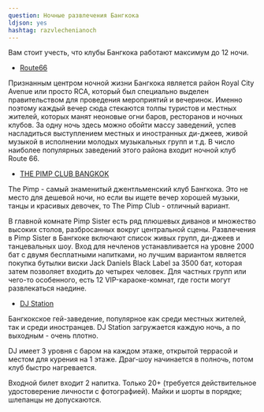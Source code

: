 ```yaml
---
question: Ночные развлечения Бангкока
ldjson: yes
hashtag: razvlechenianoch
---
```


Вам стоит учесть, что клубы Бангкока работают максимум до 12 ночи.

* [Route66](https://maps.app.goo.gl/MKeW75VTgRZv3xH79)

Признанным центром ночной жизни Бангкока является район Royal City Avenue или просто RCA, который был специально выделен правительством для проведения мероприятий и вечеринок. Именно поэтому каждый вечер сюда стекаются толпы туристов и местных жителей, которых манят неоновые огни баров, ресторанов и ночных клубов. За одну ночь здесь можно обойти массу заведений, успев насладиться выступлением местных и иностранных ди-джеев, живой музыкой в исполнении молодых музыкальных групп и т.д.  В число наиболее популярных заведений этого района входит ночной клуб Route 66.


* [THE PIMP CLUB BANGKOK](https://maps.app.goo.gl/6SXbepLUeGfRDZZn7)

The Pimp - самый знаменитый джентльменский клуб Бангкока. Это не место для дешевой ночи, но если вы ищете вечер хорошей музыки, танцы и красивых девочек, то The Pimp Club - отличный вариант.

В главной комнате Pimp Sister есть ряд плюшевых диванов и множество высоких столов, разбросанных вокруг центральной сцены. Развлечения в Pimp Sister в Бангкоке включают список живых групп, ди-джеев и танцевальных шоу. Вход для нечленов устанавливается на уровне 2000 бат с двумя бесплатными напитками, но лучшим вариантом является покупка бутылки виски Jack Daniels Black Label за 3500 бат, которая затем позволяет входить до четырех человек. Для частных групп или чего-то особенного, есть 12 VIP-караоке-комнат, где гости могут развлекаться наедине.

* [DJ Station](https://maps.app.goo.gl/bjpZp5ceskm9kWgu6)

Бангкокское гей-заведение, популярное как среди местных жителей, так и среди иностранцев. DJ Station загружается каждую ночь, а по выходным - очень плотно.

DJ имеет 3 уровня с баром на каждом этаже, открытой террасой и местом для курения на 1 этаже. Драг-шоу начинается в полночь, потом клуб быстро нагревается.

Входной билет входит 2 напитка. Только 20+ (требуется действительное удостоверение личности с фотографией). Майки и шорты в порядке; шлепанцы не допускаются.
